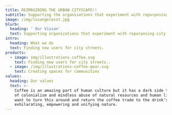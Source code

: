 ```yaml
---
title: REIMAGINING THE URBAN CITYSCAPE!!
subtitle: Supporting the organisations that experiment with repurposing city street
image: /img/losangelesst.jpg
blurb:
  heading: ' Our Vision'
  text: Supporting organizations that experiment with repurposing city streets.
intro:
  heading: What we do
  text: Finding new users for city streets.
products:
  - image: img/illustrations-coffee.svg
    text: Finding new users for city streets..
  - image: /img/illustrations-coffee-gear.svg
    text: Creating spaces for communities
values:
  heading: Our values
  text: >-
    Coffee is an amazing part of human culture but it has a dark side too – one
    of colonialism and mindless abuse of natural resources and human lives. We
    want to turn this around and return the coffee trade to the drink’s
    exhilarating, empowering and unifying nature.
---
```


